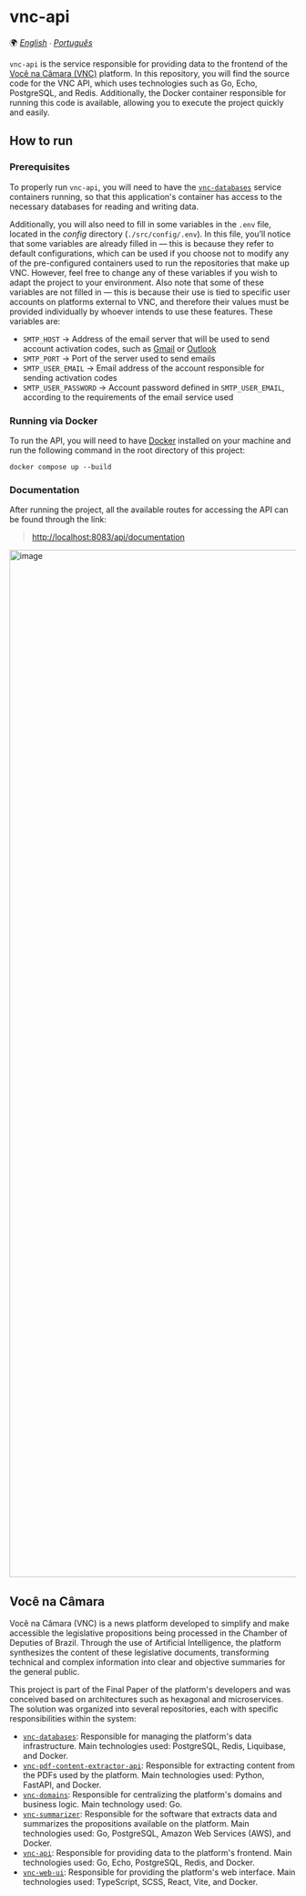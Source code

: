 # vnc-api

🌍 *[English](README.md) ∙ [Português](README_pt.md)*

`vnc-api` is the service responsible for providing data to the frontend of the [Você na Câmara (VNC)](#você-na-câmara)
platform. In this repository, you will find the source code for the VNC API, which uses technologies such as Go, Echo,
PostgreSQL, and Redis. Additionally, the Docker container responsible for running this code is available,
allowing you to execute the project quickly and easily.

## How to run

### Prerequisites

To properly run `vnc-api`, you will need to have the [`vnc-databases`](https://github.com/devlucassantos/vnc-databases)
service containers running, so that this application's container has access to the necessary databases for reading and
writing data.

Additionally, you will also need to fill in some variables in the `.env` file, located in the _config_ directory
(`./src/config/.env`). In this file, you’ll notice that some variables are already filled in — this is because they
refer to default configurations, which can be used if you choose not to modify any of the pre-configured containers
used to run the repositories that make up VNC. However, feel free to change any of these variables if you wish to adapt
the project to your environment. Also note that some of these variables are not filled in — this is because their use is
tied to specific user accounts on platforms external to VNC, and therefore their values must be provided individually by
whoever intends to use these features. These variables are:

* `SMTP_HOST` → Address of the email server that will be used to send account activation codes, such as
  [Gmail](https://support.google.com/a/answer/176600?hl=en) or 
  [Outlook](https://support.microsoft.com/en-us/office/pop-imap-and-smtp-settings-for-outlook-com-d088b986-291d-42b8-9564-9c414e2aa040)
* `SMTP_PORT` → Port of the server used to send emails
* `SMTP_USER_EMAIL` → Email address of the account responsible for sending activation codes
* `SMTP_USER_PASSWORD` → Account password defined in `SMTP_USER_EMAIL`, according to the requirements of the email
  service used

### Running via Docker

To run the API, you will need to have [Docker](https://www.docker.com) installed on your machine and run the following
command in the root directory of this project:

````shell
docker compose up --build
````

### Documentation

After running the project, all the available routes for accessing the API can be found through the link:

> [http://localhost:8083/api/documentation](http://localhost:8083/api/documentation)
<img width="2880" height="1800" alt="image" src="https://github.com/user-attachments/assets/6b623d88-0e84-4f99-9621-bb87a2d0a1db" />

## Você na Câmara

Você na Câmara (VNC) is a news platform developed to simplify and make accessible the legislative propositions being
processed in the Chamber of Deputies of Brazil. Through the use of Artificial Intelligence, the platform synthesizes the
content of these legislative documents, transforming technical and complex information into clear and objective
summaries for the general public.

This project is part of the Final Paper of the platform's developers and was conceived based on architectures such as
hexagonal and microservices. The solution was organized into several repositories, each with specific responsibilities
within the system:

* [`vnc-databases`](https://github.com/devlucassantos/vnc-databases): Responsible for managing the platform's data
  infrastructure. Main technologies used: PostgreSQL, Redis, Liquibase, and Docker.
* [`vnc-pdf-content-extractor-api`](https://github.com/devlucassantos/vnc-pdf-content-extractor-api): Responsible for
  extracting content from the PDFs used by the platform. Main technologies used: Python, FastAPI, and Docker.
* [`vnc-domains`](https://github.com/devlucassantos/vnc-domains): Responsible for centralizing the platform's domains
  and business logic. Main technology used: Go.
* [`vnc-summarizer`](https://github.com/devlucassantos/vnc-summarizer): Responsible for the software that extracts data
  and summarizes the propositions available on the platform. Main technologies used: Go, PostgreSQL,
  Amazon Web Services (AWS), and Docker.
* [`vnc-api`](https://github.com/devlucassantos/vnc-api): Responsible for providing data to the platform's frontend.
  Main technologies used: Go, Echo, PostgreSQL, Redis, and Docker.
* [`vnc-web-ui`](https://github.com/devlucassantos/vnc-web-ui): Responsible for providing the platform's web interface.
  Main technologies used: TypeScript, SCSS, React, Vite, and Docker.
